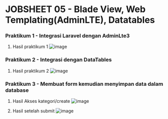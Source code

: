 
# JOBSHEET 05 - Blade View, Web Templating(AdminLTE), Datatables

### Praktikum 1 - Integrasi Laravel dengan AdminLte3
1. Hasil praktikum 1
   ![image](https://github.com/dhoedho1103/Pemrograman-Web-Lanjut/assets/160827276/c4beb26a-475e-43ad-8263-273f9990df2c)

### Praktikum 2 -  Integrasi dengan DataTables
1. Hasil praktikum 2
   ![image](https://github.com/dhoedho1103/Pemrograman-Web-Lanjut/assets/160827276/ecde80e8-8a37-480f-8e65-1b5c013bbf7c)

### Praktikum 3 -  Membuat form kemudian menyimpan data dalam database
1. Hasil Akses kategori/create
   ![image](https://github.com/dhoedho1103/Pemrograman-Web-Lanjut/assets/160827276/bb2d6577-01b6-4c81-ba61-e7068d793335)

2. Hasil setelah submit
   ![image](https://github.com/dhoedho1103/Pemrograman-Web-Lanjut/assets/160827276/4edff341-33e3-4a80-99d1-54fe963c3d8a)
